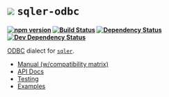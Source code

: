 <b class="jsdocp-remove-me">

# ![](https://raw.githubusercontent.com/ugate/sqler/master/jsdocp/static/favicon-32x32.png) `sqler-odbc`

[![npm version](https://badgen.net/npm/v/sqler-odbc?color=orange&icon=npm)](https://www.npmjs.com/package/sqler-odbc)
[![Build Status](https://badgen.net/travis/ugate/sqler-odbc?icon=travis)](https://travis-ci.com/ugate/sqler-odbc)
[![Dependency Status](https://badgen.net/david/dep/ugate/sqler-odbc)](https://david-dm.org/ugate/sqler-odbc)
[![Dev Dependency Status](https://badgen.net/david/dev/ugate/sqler-odbc)](https://david-dm.org/ugate/sqler-odbc?type=dev)

</b>

[ODBC](https://oracle.github.io/node-odbc) dialect for [`sqler`](https://github.com/ugate/sqler).

- [Manual (w/compatibility matrix)](https://ugate.github.io/sqler-odbc/tutorial-1-manual.html)
- [API Docs](https://ugate.github.io/sqler-odbc/module.exports.html)
- [Testing](https://ugate.github.io/sqler-odbc/tutorial-8-testing.html)
- [Examples](https://ugate.github.io/sqler-odbc/tutorial-1-manual.html#examples)
